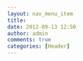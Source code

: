 ```yaml
---
layout: nav_menu_item
title: 
date: 2012-09-13 12:50
author: admin
comments: true
categories: [Header]
---
```

 
